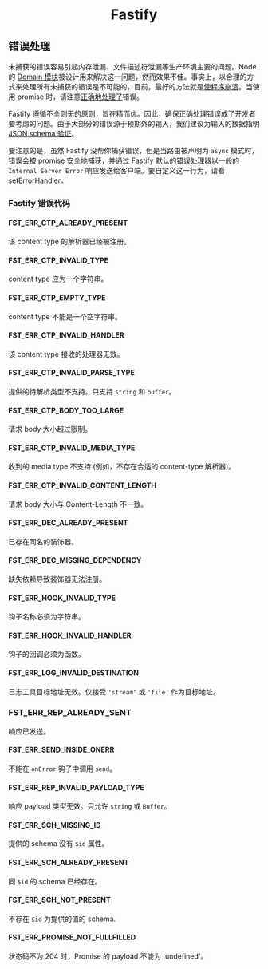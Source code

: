<h1 align="center">Fastify</h1>

## 错误处理

未捕获的错误容易引起内存泄漏、文件描述符泄漏等生产环境主要的问题。Node 的 [Domain 模块](https://nodejs.org/en/docs/guides/domain-postmortem/)被设计用来解决这一问题，然而效果不佳。事实上，以合理的方式来处理所有未捕获的错误是不可能的，目前，最好的方法就是[使程序崩溃](https://nodejs.org/api/process.html#process_warning_using_uncaughtexception_correctly)。当使用 promise 时，请注意[正确地](https://github.com/mcollina/make-promises-safe)[处理了](https://nodejs.org/dist/latest-v8.x/docs/api/deprecations.html#deprecations_dep0018_unhandled_promise_rejections)错误。

Fastify 遵循不全则无的原则，旨在精而优。因此，确保正确处理错误成了开发者要考虑的问题。由于大部分的错误源于预期外的输入，我们建议为输入的数据指明 [JSON.schema 验证](https://github.com/fastify/docs-chinese/blob/master/docs/Validation-and-Serialization.md)。

要注意的是，虽然 Fastify 没帮你捕获错误，但是当路由被声明为 `async` 模式时，错误会被 promise 安全地捕获，并通过 Fastify 默认的错误处理器以一般的 `Internal Server Error` 响应发送给客户端。要自定义这一行为，请看 [setErrorHandler](https://github.com/fastify/docs-chinese/blob/master/docs/Server.md#seterrorhandler)。

<a name="fastify-error-codes"></a>
### Fastify 错误代码

<a name="FST_ERR_CTP_ALREADY_PRESENT"></a>
#### FST_ERR_CTP_ALREADY_PRESENT

该 content type 的解析器已经被注册。

<a name="FST_ERR_CTP_INVALID_TYPE"></a>
#### FST_ERR_CTP_INVALID_TYPE

content type 应为一个字符串。

<a name="FST_ERR_CTP_EMPTY_TYPE"></a>
#### FST_ERR_CTP_EMPTY_TYPE

content type 不能是一个空字符串。

<a name="FST_ERR_CTP_INVALID_HANDLER"></a>
#### FST_ERR_CTP_INVALID_HANDLER

该 content type 接收的处理器无效。

<a name="FST_ERR_CTP_INVALID_PARSE_TYPE"></a>
#### FST_ERR_CTP_INVALID_PARSE_TYPE

提供的待解析类型不支持。只支持 `string` 和 `buffer`。

<a name="FST_ERR_CTP_BODY_TOO_LARGE"></a>
#### FST_ERR_CTP_BODY_TOO_LARGE

请求 body 大小超过限制。

<a name="FST_ERR_CTP_INVALID_MEDIA_TYPE"></a>
#### FST_ERR_CTP_INVALID_MEDIA_TYPE

收到的 media type 不支持 (例如，不存在合适的 content-type 解析器)。

<a name="FST_ERR_CTP_INVALID_CONTENT_LENGTH"></a>
#### FST_ERR_CTP_INVALID_CONTENT_LENGTH

请求 body 大小与 Content-Length 不一致。

<a name="FST_ERR_DEC_ALREADY_PRESENT"></a>
#### FST_ERR_DEC_ALREADY_PRESENT

已存在同名的装饰器。

<a name="FST_ERR_DEC_MISSING_DEPENDENCY"></a>
#### FST_ERR_DEC_MISSING_DEPENDENCY

缺失依赖导致装饰器无法注册。

<a name="FST_ERR_HOOK_INVALID_TYPE"></a>
#### FST_ERR_HOOK_INVALID_TYPE

钩子名称必须为字符串。

<a name="FST_ERR_HOOK_INVALID_HANDLER"></a>
#### FST_ERR_HOOK_INVALID_HANDLER

钩子的回调必须为函数。

<a name="FST_ERR_LOG_INVALID_DESTINATION"></a>
#### FST_ERR_LOG_INVALID_DESTINATION

日志工具目标地址无效。仅接受 `'stream'` 或 `'file'` 作为目标地址。

<a id="FST_ERR_REP_ALREADY_SENT"></a>
### FST_ERR_REP_ALREADY_SENT

响应已发送。

<a id="FST_ERR_SEND_INSIDE_ONERR"></a>
#### FST_ERR_SEND_INSIDE_ONERR

不能在 `onError` 钩子中调用 `send`。

<a name="FST_ERR_REP_INVALID_PAYLOAD_TYPE"></a>
#### FST_ERR_REP_INVALID_PAYLOAD_TYPE

响应 payload 类型无效。只允许 `string` 或 `Buffer`。

<a name="FST_ERR_SCH_MISSING_ID"></a>
#### FST_ERR_SCH_MISSING_ID

提供的 schema 没有 `$id` 属性。

<a name="FST_ERR_SCH_ALREADY_PRESENT"></a>
#### FST_ERR_SCH_ALREADY_PRESENT

同 `$id` 的 schema 已经存在。

<a name="FST_ERR_SCH_NOT_PRESENT"></a>
#### FST_ERR_SCH_NOT_PRESENT

不存在 `$id` 为提供的值的 schema.

<a name="FST_ERR_PROMISE_NOT_FULLFILLED"></a>
#### FST_ERR_PROMISE_NOT_FULLFILLED

状态码不为 204 时，Promise 的 payload 不能为 'undefined'。